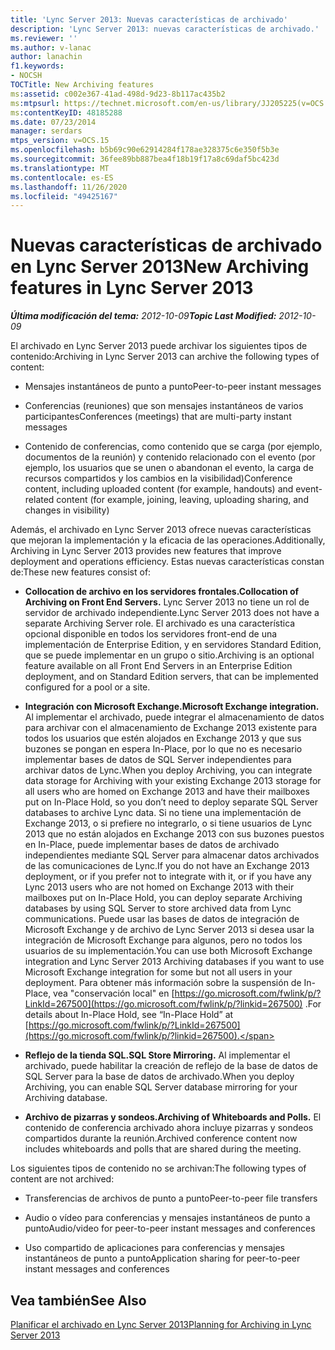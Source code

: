 ```yaml
---
title: 'Lync Server 2013: Nuevas características de archivado'
description: 'Lync Server 2013: nuevas características de archivado.'
ms.reviewer: ''
ms.author: v-lanac
author: lanachin
f1.keywords:
- NOCSH
TOCTitle: New Archiving features
ms:assetid: c002e367-41ad-498d-9d23-8b117ac435b2
ms:mtpsurl: https://technet.microsoft.com/en-us/library/JJ205225(v=OCS.15)
ms:contentKeyID: 48185288
ms.date: 07/23/2014
manager: serdars
mtps_version: v=OCS.15
ms.openlocfilehash: b5b69c90e62914284f178ae328375c6e350f5b3e
ms.sourcegitcommit: 36fee89bb887bea4f18b19f17a8c69daf5bc423d
ms.translationtype: MT
ms.contentlocale: es-ES
ms.lasthandoff: 11/26/2020
ms.locfileid: "49425167"
---
```

# <a name="new-archiving-features-in-lync-server-2013"></a><span data-ttu-id="74646-103">Nuevas características de archivado en Lync Server 2013</span><span class="sxs-lookup"><span data-stu-id="74646-103">New Archiving features in Lync Server 2013</span></span>

<div data-xmlns="http://www.w3.org/1999/xhtml">

<div class="topic" data-xmlns="http://www.w3.org/1999/xhtml" data-msxsl="urn:schemas-microsoft-com:xslt" data-cs="https://msdn.microsoft.com/">

<div data-asp="https://msdn2.microsoft.com/asp">



</div>

<div id="mainSection">

<div id="mainBody"><span data-ttu-id="74646-104">

<span> </span></span><span class="sxs-lookup"><span data-stu-id="74646-104">

<span> </span></span></span>

<span data-ttu-id="74646-105">_**Última modificación del tema:** 2012-10-09_</span><span class="sxs-lookup"><span data-stu-id="74646-105">_**Topic Last Modified:** 2012-10-09_</span></span>

<span data-ttu-id="74646-106">El archivado en Lync Server 2013 puede archivar los siguientes tipos de contenido:</span><span class="sxs-lookup"><span data-stu-id="74646-106">Archiving in Lync Server 2013 can archive the following types of content:</span></span>

  - <span data-ttu-id="74646-107">Mensajes instantáneos de punto a punto</span><span class="sxs-lookup"><span data-stu-id="74646-107">Peer-to-peer instant messages</span></span>

  - <span data-ttu-id="74646-108">Conferencias (reuniones) que son mensajes instantáneos de varios participantes</span><span class="sxs-lookup"><span data-stu-id="74646-108">Conferences (meetings) that are multi-party instant messages</span></span>

  - <span data-ttu-id="74646-109">Contenido de conferencias, como contenido que se carga (por ejemplo, documentos de la reunión) y contenido relacionado con el evento (por ejemplo, los usuarios que se unen o abandonan el evento, la carga de recursos compartidos y los cambios en la visibilidad)</span><span class="sxs-lookup"><span data-stu-id="74646-109">Conference content, including uploaded content (for example, handouts) and event-related content (for example, joining, leaving, uploading sharing, and changes in visibility)</span></span>

<span data-ttu-id="74646-110">Además, el archivado en Lync Server 2013 ofrece nuevas características que mejoran la implementación y la eficacia de las operaciones.</span><span class="sxs-lookup"><span data-stu-id="74646-110">Additionally, Archiving in Lync Server 2013 provides new features that improve deployment and operations efficiency.</span></span> <span data-ttu-id="74646-111">Estas nuevas características constan de:</span><span class="sxs-lookup"><span data-stu-id="74646-111">These new features consist of:</span></span>

  - <span data-ttu-id="74646-112">**Collocation de archivo en los servidores frontales.**</span><span class="sxs-lookup"><span data-stu-id="74646-112">**Collocation of Archiving on Front End Servers.**</span></span>   <span data-ttu-id="74646-113">Lync Server 2013 no tiene un rol de servidor de archivado independiente.</span><span class="sxs-lookup"><span data-stu-id="74646-113">Lync Server 2013 does not have a separate Archiving Server role.</span></span> <span data-ttu-id="74646-114">El archivado es una característica opcional disponible en todos los servidores front-end de una implementación de Enterprise Edition, y en servidores Standard Edition, que se puede implementar en un grupo o sitio.</span><span class="sxs-lookup"><span data-stu-id="74646-114">Archiving is an optional feature available on all Front End Servers in an Enterprise Edition deployment, and on Standard Edition servers, that can be implemented configured for a pool or a site.</span></span>

  - <span data-ttu-id="74646-115">**Integración con Microsoft Exchange.**</span><span class="sxs-lookup"><span data-stu-id="74646-115">**Microsoft Exchange integration.**</span></span>   <span data-ttu-id="74646-116">Al implementar el archivado, puede integrar el almacenamiento de datos para archivar con el almacenamiento de Exchange 2013 existente para todos los usuarios que estén alojados en Exchange 2013 y que sus buzones se pongan en espera In-Place, por lo que no es necesario implementar bases de datos de SQL Server independientes para archivar datos de Lync.</span><span class="sxs-lookup"><span data-stu-id="74646-116">When you deploy Archiving, you can integrate data storage for Archiving with your existing Exchange 2013 storage for all users who are homed on Exchange 2013 and have their mailboxes put on In-Place Hold, so you don’t need to deploy separate SQL Server databases to archive Lync data.</span></span> <span data-ttu-id="74646-117">Si no tiene una implementación de Exchange 2013, o si prefiere no integrarlo, o si tiene usuarios de Lync 2013 que no están alojados en Exchange 2013 con sus buzones puestos en In-Place, puede implementar bases de datos de archivado independientes mediante SQL Server para almacenar datos archivados de las comunicaciones de Lync.</span><span class="sxs-lookup"><span data-stu-id="74646-117">If you do not have an Exchange 2013 deployment, or if you prefer not to integrate with it, or if you have any Lync 2013 users who are not homed on Exchange 2013 with their mailboxes put on In-Place Hold, you can deploy separate Archiving databases by using SQL Server to store archived data from Lync communications.</span></span> <span data-ttu-id="74646-118">Puede usar las bases de datos de integración de Microsoft Exchange y de archivo de Lync Server 2013 si desea usar la integración de Microsoft Exchange para algunos, pero no todos los usuarios de su implementación.</span><span class="sxs-lookup"><span data-stu-id="74646-118">You can use both Microsoft Exchange integration and Lync Server 2013 Archiving databases if you want to use Microsoft Exchange integration for some but not all users in your deployment.</span></span> <span data-ttu-id="74646-119">Para obtener más información sobre la suspensión de In-Place, vea "conservación local" en [https://go.microsoft.com/fwlink/p/?LinkId=267500](https://go.microsoft.com/fwlink/p/?linkid=267500) .</span><span class="sxs-lookup"><span data-stu-id="74646-119">For details about In-Place Hold, see “In-Place Hold” at [https://go.microsoft.com/fwlink/p/?LinkId=267500](https://go.microsoft.com/fwlink/p/?linkid=267500).</span></span>

  - <span data-ttu-id="74646-120">**Reflejo de la tienda SQL.**</span><span class="sxs-lookup"><span data-stu-id="74646-120">**SQL Store Mirroring.**</span></span>   <span data-ttu-id="74646-121">Al implementar el archivado, puede habilitar la creación de reflejo de la base de datos de SQL Server para la base de datos de archivado.</span><span class="sxs-lookup"><span data-stu-id="74646-121">When you deploy Archiving, you can enable SQL Server database mirroring for your Archiving database.</span></span>

  - <span data-ttu-id="74646-122">**Archivo de pizarras y sondeos.**</span><span class="sxs-lookup"><span data-stu-id="74646-122">**Archiving of Whiteboards and Polls.**</span></span>   <span data-ttu-id="74646-123">El contenido de conferencia archivado ahora incluye pizarras y sondeos compartidos durante la reunión.</span><span class="sxs-lookup"><span data-stu-id="74646-123">Archived conference content now includes whiteboards and polls that are shared during the meeting.</span></span>

<span data-ttu-id="74646-124">Los siguientes tipos de contenido no se archivan:</span><span class="sxs-lookup"><span data-stu-id="74646-124">The following types of content are not archived:</span></span>

  - <span data-ttu-id="74646-125">Transferencias de archivos de punto a punto</span><span class="sxs-lookup"><span data-stu-id="74646-125">Peer-to-peer file transfers</span></span>

  - <span data-ttu-id="74646-126">Audio o vídeo para conferencias y mensajes instantáneos de punto a punto</span><span class="sxs-lookup"><span data-stu-id="74646-126">Audio/video for peer-to-peer instant messages and conferences</span></span>

  - <span data-ttu-id="74646-127">Uso compartido de aplicaciones para conferencias y mensajes instantáneos de punto a punto</span><span class="sxs-lookup"><span data-stu-id="74646-127">Application sharing for peer-to-peer instant messages and conferences</span></span>

<div>

## <a name="see-also"></a><span data-ttu-id="74646-128">Vea también</span><span class="sxs-lookup"><span data-stu-id="74646-128">See Also</span></span>


[<span data-ttu-id="74646-129">Planificar el archivado en Lync Server 2013</span><span class="sxs-lookup"><span data-stu-id="74646-129">Planning for Archiving in Lync Server 2013</span></span>](lync-server-2013-planning-for-archiving.md)  
  

<span data-ttu-id="74646-130"></div>

</div>

<span> </span>

</div>

</div>

</span><span class="sxs-lookup"><span data-stu-id="74646-130"></div>

</div>

<span> </span>

</div>

</div>

</span></span></div>

